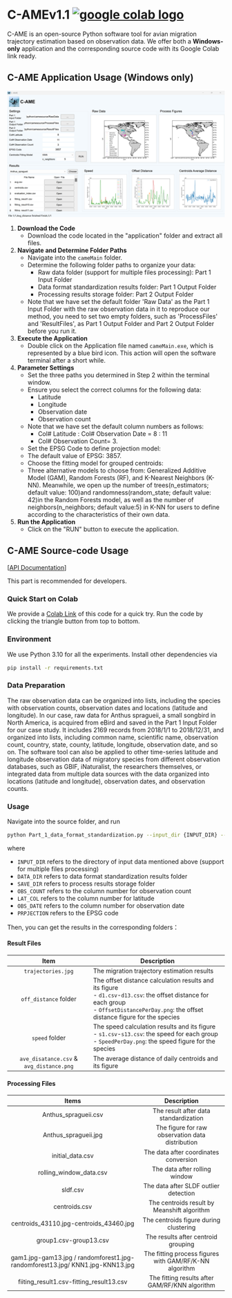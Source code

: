 # C-AMEv1.1 <a href="https://colab.research.google.com/drive/1kOmRemx4p2Wqa2JtFeZtZNlCNiVo8zEc?usp=sharing"><img src="https://colab.research.google.com/assets/colab-badge.svg" alt="google colab logo"></a>
C-AME is an open-source Python software tool for avian migration trajectory estimation based on observation data.
We offer both a **Windows-only** application and the corresponding source code with its Google Colab link ready.
## C-AME Application Usage (Windows only)
![came](./assets/came-win2.png)
1. **Download the Code**
   - Download the code located in the "application" folder and extract all files.
2. **Navigate and Determine Folder Paths**
   - Navigate into the `cameMain` folder.
   - Determine the following folder paths to organize your data:
     - Raw data folder (support for multiple files processing): Part 1 Input Folder
     - Data format standardization results folder: Part 1 Output Folder
     - Processing results storage folder: Part 2 Output Folder
   - Note that we have set the default folder 'Raw Data' as the Part 1 Input Folder with the raw observation data in it to reproduce our method, you need to set two empty folders, such as 'ProcessFiles' and 'ResultFiles', as Part 1 Output Folder and Part 2 Output Folder  before you run it. 
3. **Execute the Application**
   - Double click on the Application file named `cameMain.exe`, which is represented by a blue bird icon. This action will open the software terminal after a short while.
4. **Parameter Settings**
   - Set the three paths you determined in Step 2 within the terminal window.
   - Ensure you select the correct columns for the following data:
     - Latitude
     - Longitude
     - Observation date
     - Observation count
   - Note that we have set the default column numbers as follows:
     - Col# Latitude : Col# Observation Date = 8 : 11
     - Col# Observation Count= 3.
   -  Set the EPSG Code to define projection model:
     - The default value of EPSG: 3857.
   -  Choose the fitting model for grouped centroids:
     -  Three alternative models to choose from: Generalized Additive Model (GAM), Random Forests (RF), and K-Nearest Neighbors (K-NN). Meanwhile, we open up the number of trees(n_estimators; default value: 100)and randomness(random_state; default value: 42)in the Random Forests model, as well as the number of neighbors(n_neighbors; default value:5)  in K-NN for users to define according to the characteristics of their own data.
5. **Run the Application**
   - Click on the "RUN" button to execute the application.

## C-AME Source-code Usage 
[[API Documentation](https://shifengshierya.github.io/C-AME/)]

This part is recommended for developers. 
### Quick Start on Colab
We provide a [Colab Link](https://colab.research.google.com/drive/1kOmRemx4p2Wqa2JtFeZtZNlCNiVo8zEc?usp=sharing) of this code for a quick try. Run the code by clicking the triangle button from top to bottom.
### Environment
We use Python 3.10 for all the experiments. Install other dependencies via
```bash
pip install -r requirements.txt
```
### Data Preparation
The raw observation data can be organized into lists, including the species with observation counts, observation dates and locations (latitude and longitude). In our case, raw data for Anthus spragueii, a small songbird in North America, is acquired from eBird and saved in the Part 1 Input Folder for our case study. It includes 2169 records from 2018/1/1 to 2018/12/31, and organized into lists, including common name, scientific name, observation count, country, state, county, latitude, longitude, observation date, and so on. The software tool can also be applied to other time-series latitude and longitude observation data of migratory species from different observation databases, such as GBIF, iNaturalist, the researchers themselves, or integrated data from multiple data sources with the data organized into locations (latitude and longitude), observation dates, and observation counts. 

### Usage
Navigate into the source folder, and run 
```bash
python Part_1_data_format_standardization.py --input_dir {INPUT_DIR} --data_dir {DATA_DIR} --save_dir {SAVE_DIR} --obs_count {OBS_COUNT} --lat_col {LAT_COL} --obs_date {OBS_DATE} --projection {PROJECTION} 
```
where 
- `INPUT_DIR` refers to the directory of input data mentioned above (support for multiple files processing)
- `DATA_DIR` refers to data format standardization results folder
- `SAVE_DIR` refers to process results storage folder
- `OBS_COUNT` refers to the column number for observation count
- `LAT_COL` refers to the column number for latitude
- `OBS_DATE` refers to the column number for observation date
- `PRPJECTION` refers to the EPSG code

Then, you can get the results in the corresponding folders：
#### Result Files
| Item                               | Description                                                                               |
|:------------------------------------:|-------------------------------------------------------------------------------------------|
| `trajectories.jpg`                            | The migration trajectory estimation results                                                  |
| `off_distance` folder                | The offset distance calculation results and its figure <br> - `d1.csv`-`d13.csv`: the offset distance for each group <br> - `OffsetDistancePerDay.png`: the offset distance figure for the species|
| `speed` folder                       | The speed calculation results and its figure <br> - `s1.csv`-`s13.csv`: the speed for each group <br> - `SpeedPerDay.png`: the speed figure for the species|
| `ave_disatance.csv` & `avg_distance.png`| The average distance of daily centroids and its figure                                    |

#### Processing Files
|           Items           |                               Description                               |
|:-------------------------:|:-----------------------------------------------------------------------:|
|  Anthus_spragueii.csv     |                The result after data standardization                      |
|  Anthus_spragueii.jpg     |    The figure for raw observation data distribution                     |
|  initial_data.csv         |             The data after coordinates conversion            |
|  rolling_window_data.csv  |                The data after rolling window                            |
|  sldf.csv                 |             The data after SLDF outlier detection                       |
|  centroids.csv            |                  The centroids result by Meanshift algorithm            |
|  centroids_43110.jpg-centroids_43460.jpg | The centroids figure during clustering                   |
|  group1.csv-group13.csv     |              The results after centroid grouping                      |
|  gam1.jpg-gam13.jpg /  randomforest1.jpg-randomforest13.jpg/ KNN1.jpg-KNN13.jpg   |        The fitting process figures with GAM/RF/K-NN algorithm      |
|  fiiting_result1.csv-fitting_result13.csv       | The fitting results after GAM/RF/KNN algorithm       |

